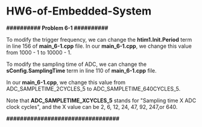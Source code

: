 # HW6-of-Embedded-System

**########## Problem 6-1 ##########**

To modify the trigger frequency, we can change the **htim1.Init.Period** term in line 156 of **main_6-1.cpp** file.
In our **main_6-1.cpp**, we change this value from 1000 - 1 to 10000 - 1.

To modify the sampling time of ADC, we can change the **sConfig.SamplingTime** term in line 110 of **main_6-1.cpp** file.

In our **main_6-1.cpp**, we change this value from ADC_SAMPLETIME_2CYCLES_5 to ADC_SAMPLETIME_640CYCLES_5.

Note that **ADC_SAMPLETIME_XCYCLES_5** stands for "Sampling time X ADC clock cycles", and the X value can be 2, 6, 12, 24, 47, 92, 247,or 640.

**#################################**
